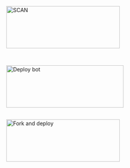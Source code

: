 <a href="https://replit.com/@DGXeon/Doge-Bot-Qr-Code-Generator?v=1"><img align="center" src="https://i.imgur.com/aic8W3F.jpeg" alt="SCAN" height="112" width="300" /></a>
<br>
<div>
<br>
  
<a href="https:https://dashboard.heroku.com/new?button-url=https%3A%2F%2Fgithub.com%2F4IDTS%2Flasabotv1&template=https%3A%2F%2Fgithub.com%2F4IDTS%2Flasabot1%2F" target="blank"><img align="center" src="https://i.imgur.com/gtK4XLX.png" alt="Deploy bot" height="112" width="310" /></a>
  <div>
<br>
<a href="https://github.com/sou6av/raganork-md-deploy/fork"><img align="center" src="https://i.imgur.com/rM1IC4u.png" alt="Fork and deploy" height="112" width="300" /></a>
<div>
  <br>
